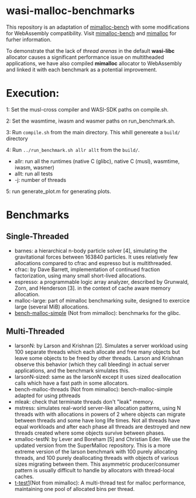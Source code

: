 # wasi-malloc-benchmarks

This repository is an adaptation of [mimalloc-bench](https://github.com/daanx/mimalloc-bench/tree/master) with some modifications for WebAssembly compatibility. Visit [mimalloc-bench](https://github.com/daanx/mimalloc-bench/tree/master) and [mimalloc](https://github.com/microsoft/mimalloc) for furher information.

To demonstrate that the lack of *thread arenas* in the default **wasi-libc** allocator causes a significant performance issue on multitheaded applications, we have also compiled **mimalloc** allocator to WebAssembly and linked it with each benchmark as a potential improvement.

# Execution:

1: Set the musl-cross compiler and WASI-SDK paths on compile.sh.

2: Set the wasmtime, iwasm and wasmer paths on run_benchmark.sh.

3: Run ```compile.sh``` from the main directory. This whill genereate a ```build/``` directory

4: Run ```../run_benchmark.sh allr allt``` from the ```build/```.
  - allr: run all the runtimes (native C (glibc), native C (musl), wasmtime, iwasm, wasmer)
  - allt: run all tests
  - -j: number of threads

5: run generate_plot.m for generating plots.

# Benchmarks
## Single-Threaded

- barnes: a hierarchical n-body particle solver [4], simulating the gravitational forces between 163840 particles. It uses relatively few allocations compared to cfrac and espresso but is multithreaded.
- cfrac: by Dave Barrett, implementation of continued fraction factorization, using many small short-lived allocations.
- espresso: a programmable logic array analyzer, described by Grunwald, Zorn, and Henderson [3]. in the context of cache aware memory allocation.
- malloc-large: part of mimalloc benchmarking suite, designed to exercice large (several MiB) allocations.
- [bench-malloc-simple](https://github.com/daanx/mimalloc-bench/blob/master/bench/glibc-bench/bench-malloc-simple.c) (Not from mimalloc): benchmarks for the glibc.

## Multi-Threaded
- larsonN: by Larson and Krishnan [2]. Simulates a server workload using 100 separate threads which each allocate and free many objects but leave some objects to be freed by other threads. Larson and Krishnan observe this behavior (which they call bleeding) in actual server applications, and the benchmark simulates this.
- larsonN-sized: same as the larsonN except it uses sized deallocation calls which have a fast path in some allocators.
- bench-malloc-threads (Not from mimalloc): bench-malloc-simple adapted for using pthreads
- mleak: check that terminate threads don't "leak" memory.
- mstress: simulates real-world server-like allocation patterns, using N threads with with allocations in powers of 2
where objects can migrate between threads and some have long life times. Not all threads have equal workloads and after each phase all threads are destroyed and new threads created where some objects survive between phases.
- xmalloc-testN: by Lever and Boreham [5] and Christian Eder. We use the updated version from the SuperMalloc repository. This is a more extreme version of the larson benchmark with 100 purely allocating threads, and 100 purely deallocating threads with objects of various sizes migrating between them. This asymmetric producer/consumer pattern is usually difficult to handle by allocators with thread-local caches.
- [t-test1](https://github.com/emeryberger/Malloc-Implementations/blob/master/allocators/ptmalloc/ptmalloc3/t-test1.c)(Not from mimalloc): A multi-thread test for malloc performance, maintaining one pool of allocated bins per thread.
